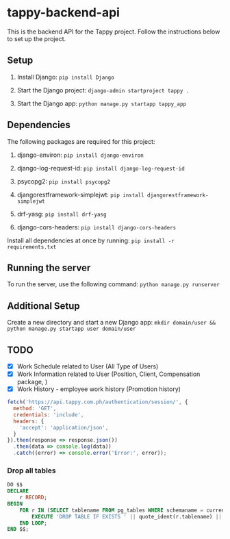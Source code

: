 # tappy-backend-api

This is the backend API for the Tappy project. Follow the instructions below to set up the project.

## Setup

1. Install Django:
```pip install Django```

2. Start the Django project:
```django-admin startproject tappy .```

3. Start the Django app:
```python manage.py startapp tappy_app```

## Dependencies

The following packages are required for this project:

1. django-environ:
```pip install django-environ```

2. django-log-request-id:
```pip install django-log-request-id```

3. psycopg2:
```pip install psycopg2```

4. djangorestframework-simplejwt:
```pip install djangorestframework-simplejwt```

5. drf-yasg:
```pip install drf-yasg```

6. django-cors-headers:
```pip install django-cors-headers```

Install all dependencies at once by running:
```pip install -r requirements.txt```

## Running the server

To run the server, use the following command:
```python manage.py runserver```

## Additional Setup

Create a new directory and start a new Django app:
```mkdir domain/user && python manage.py startapp user domain/user```

## TODO

- [x] Work Schedule related to User (All Type of Users)
- [x] Work Information related to User (Position, Client, Compensation package, )
- [x] Work History - employee work history (Promotion history)

```javascript
fetch('https://api.tappy.com.ph/authentication/session/', {
  method: 'GET',
  credentials: 'include',
  headers: {
    'accept': 'application/json',
  }
}).then(response => response.json())
  .then(data => console.log(data))
  .catch((error) => console.error('Error:', error));
```

### Drop all tables

```sql
DO $$ 
DECLARE 
    r RECORD; 
BEGIN 
    FOR r IN (SELECT tablename FROM pg_tables WHERE schemaname = current_schema()) LOOP
        EXECUTE 'DROP TABLE IF EXISTS ' || quote_ident(r.tablename) || ' CASCADE'; 
    END LOOP; 
END $$;
```